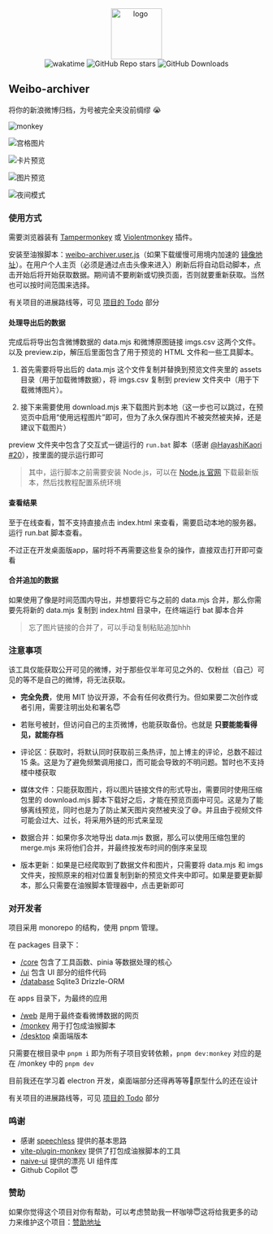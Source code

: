 <div align="center">
  <img
    alt="logo"
    width="100"
    src="https://p.chilfish.top/weibo/icon.webp"
  />

  <div>
    <img src="https://wakatime.com/badge/user/0842a71f-c026-4b09-8aa0-f8398b4c3423/project/3416f224-f0dc-4b08-805c-af30dbd396b2.svg" alt="wakatime">
    <img alt="GitHub Repo stars" src="https://img.shields.io/github/stars/chilfish/weibo-archiver">
    <img alt="GitHub Downloads" src="https://img.shields.io/github/downloads/chilfish/weibo-archiver/total">
  </div>
</div>

## Weibo-archiver

将你的新浪微博归档，为号被完全夹没前绸缪 😭

![monkey](https://p.chilfish.top/weibo/cover.png)

![宫格图片](https://p.chilfish.top/weibo/gallery.png)

![卡片预览](https://p.chilfish.top/weibo/repost.png)

![图片预览](https://p.chilfish.top/weibo/inline-image.png)

![夜间模式](https://p.chilfish.top/weibo/darkmode.png)

### 使用方式

需要浏览器装有 [Tampermonkey](https://tampermonkey.net/) 或 [Violentmonkey](https://violentmonkey.github.io/) 插件。

安装至油猴脚本：[weibo-archiver.user.js][releases]（如果下载缓慢可用境内加速的 [镜像地址]）。在用户个人主页（必须是通过点击头像来进入）刷新后将自动启动脚本，点击开始后将开始获取数据。期间请不要刷新或切换页面，否则就要重新获取。当然也可以按时间范围来选择。

有关项目的进展路线等，可见 [项目的 Todo] 部分

#### 处理导出后的数据

完成后将导出包含微博数据的 data.mjs 和微博原图链接 imgs.csv 这两个文件。以及 preview.zip，解压后里面包含了用于预览的 HTML 文件和一些工具脚本。

1. 首先需要将导出后的 data.mjs 这个文件复制并替换到预览文件夹里的 assets 目录（用于加载微博数据），将 imgs.csv 复制到 preview 文件夹中（用于下载微博图片）。

2. 接下来需要使用 download.mjs 来下载图片到本地（这一步也可以跳过，在预览页中启用“使用远程图片”即可，但为了永久保存图片不被突然被夹掉，还是建议下载图片）

preview 文件夹中包含了交互式一键运行的 `run.bat` 脚本（感谢 [@HayashiKaori] [#20]），按里面的提示运行即可

> 其中，运行脚本之前需要安装 Node.js，可以在 [Node.js 官网] 下载最新版本，然后找教程配置系统环境

#### 查看结果

至于在线查看，暂不支持直接点击 index.html 来查看，需要启动本地的服务器。运行 run.bat 脚本查看。

不过正在开发桌面版app，届时将不再需要这些复杂的操作，直接双击打开即可查看

#### 合并追加的数据

如果使用了像是时间范围内导出，并想要将它与之前的 data.mjs 合并，那么你需要先将新的 data.mjs 复制到 index.html 目录中，在终端运行 bat 脚本合并

> 忘了图片链接的合并了，可以手动复制粘贴追加hhh

### 注意事项

该工具仅能获取公开可见的微博，对于那些仅半年可见之外的、仅粉丝（自己）可见的等不是自己的微博，将无法获取。

- **完全免费**，使用 MIT 协议开源，不会有任何收费行为。但如果要二次创作或者引用，需要注明出处和署名😇

- 若账号被封，但访问自己的主页微博，也能获取备份。也就是 **只要能能看得见，就能存档**

- 评论区：获取时，将默认同时获取前三条热评，加上博主的评论，总数不超过 15 条。这是为了避免频繁调用接口，而可能会导致的不明问题。暂时也不支持楼中楼获取

- 媒体文件：只能获取图片，将以图片链接文件的形式导出，需要同时使用压缩包里的 download.mjs 脚本下载好之后，才能在预览页面中可见。这是为了能够离线预览，同时也是为了防止某天图片突然被夹没了😅。并且由于视频文件可能会过大、过长，将采用外链的形式来呈现

- 数据合并：如果你多次地导出 data.mjs 数据，那么可以使用压缩包里的 merge.mjs 来将他们合并，并最终按发布时间的倒序来呈现

- 版本更新：如果是已经爬取到了数据文件和图片，只需要将 data.mjs 和 imgs 文件夹，按照原来的相对位置复制到新的预览文件夹中即可。如果是要更新脚本，那么只需要在油猴脚本管理器中，点击更新即可

### 对开发者

项目采用 monorepo 的结构，使用 pnpm 管理。

在 packages 目录下：

- [/core](packages/core/) 包含了工具函数、pinia 等数据处理的核心
- [/ui](packages/ui/) 包含 UI 部分的组件代码
- [/database](packages/database/) Sqlite3 Drizzle-ORM

在 apps 目录下，为最终的应用

- [/web](apps/web/) 是用于最终查看微博数据的网页
- [/monkey](apps/monkey/) 用于打包成油猴脚本
- [/desktop](apps/desktop/) 桌面端版本

只需要在根目录中 `pnpm i` 即为所有子项目安转依赖，`pnpm dev:monkey` 对应的是在 /monkey 中的 `pnpm dev`

目前我还在学习着 electron 开发，桌面端部分还得再等等🥺原型什么的还在设计

有关项目的进展路线等，可见 [项目的 Todo] 部分

### 鸣谢

- 感谢 [speechless] 提供的基本思路
- [vite-plugin-monkey] 提供了打包成油猴脚本的工具
- [naive-ui] 提供的漂亮 UI 组件库
- Github Copilot 😇

### 赞助

如果你觉得这个项目对你有帮助，可以考虑赞助我一杯咖啡😇这将给我更多的动力来维护这个项目：[赞助地址]

[releases]: https://raw.githubusercontent.com/Chilfish/Weibo-archiver/monkey/weibo-archiver.user.js
[speechless]: https://github.com/meterscao/Speechless
[naive-ui]: https://www.naiveui.com/zh-CN/os-theme
[#1]: https://github.com/Chilfish/Weibo-archiver/issues/1
[#5]: https://github.com/Chilfish/Weibo-archiver/issues/5
[#20]: https://github.com/Chilfish/Weibo-archiver/discussions/20
[@HayashiKaori]: https://github.com/HayashiKaori
[Node.js 官网]: https://nodejs.org/en/download
[vite-plugin-monkey]: https://github.com/lisonge/vite-plugin-monkey
[镜像地址]: https://p.chilfish.top/weibo-archiver.user.js
[项目的 Todo]: https://github.com/Chilfish/Weibo-archiver/issues/7
[赞助地址]: https://chilfish.top/sponsors
